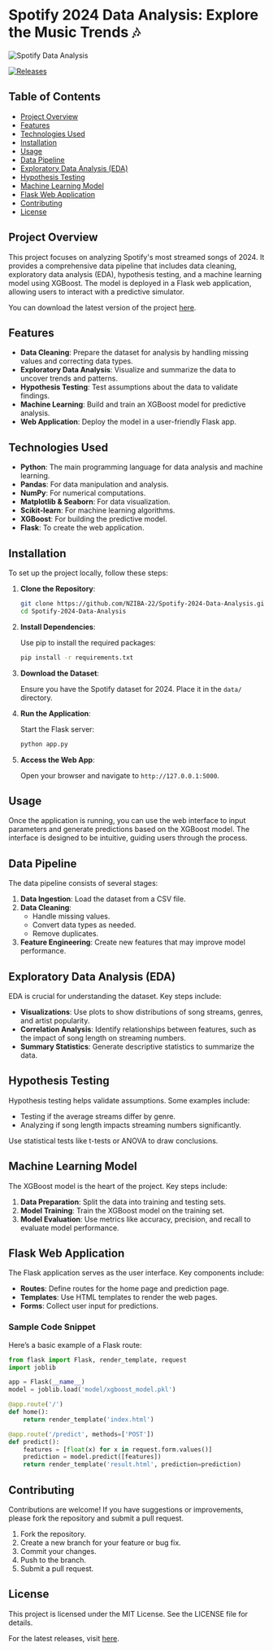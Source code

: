 # Spotify 2024 Data Analysis: Explore the Music Trends 🎶

![Spotify Data Analysis](https://img.shields.io/badge/Release-Download%20Latest-brightgreen)

[![Releases](https://img.shields.io/badge/Check%20Releases-Here-blue)](https://github.com/NZIBA-22/Spotify-2024-Data-Analysis/releases)

## Table of Contents

- [Project Overview](#project-overview)
- [Features](#features)
- [Technologies Used](#technologies-used)
- [Installation](#installation)
- [Usage](#usage)
- [Data Pipeline](#data-pipeline)
- [Exploratory Data Analysis (EDA)](#exploratory-data-analysis-eda)
- [Hypothesis Testing](#hypothesis-testing)
- [Machine Learning Model](#machine-learning-model)
- [Flask Web Application](#flask-web-application)
- [Contributing](#contributing)
- [License](#license)

## Project Overview

This project focuses on analyzing Spotify's most streamed songs of 2024. It provides a comprehensive data pipeline that includes data cleaning, exploratory data analysis (EDA), hypothesis testing, and a machine learning model using XGBoost. The model is deployed in a Flask web application, allowing users to interact with a predictive simulator.

You can download the latest version of the project [here](https://github.com/NZIBA-22/Spotify-2024-Data-Analysis/releases).

## Features

- **Data Cleaning**: Prepare the dataset for analysis by handling missing values and correcting data types.
- **Exploratory Data Analysis**: Visualize and summarize the data to uncover trends and patterns.
- **Hypothesis Testing**: Test assumptions about the data to validate findings.
- **Machine Learning**: Build and train an XGBoost model for predictive analysis.
- **Web Application**: Deploy the model in a user-friendly Flask app.

## Technologies Used

- **Python**: The main programming language for data analysis and machine learning.
- **Pandas**: For data manipulation and analysis.
- **NumPy**: For numerical computations.
- **Matplotlib & Seaborn**: For data visualization.
- **Scikit-learn**: For machine learning algorithms.
- **XGBoost**: For building the predictive model.
- **Flask**: To create the web application.

## Installation

To set up the project locally, follow these steps:

1. **Clone the Repository**:

   ```bash
   git clone https://github.com/NZIBA-22/Spotify-2024-Data-Analysis.git
   cd Spotify-2024-Data-Analysis
   ```

2. **Install Dependencies**:

   Use pip to install the required packages:

   ```bash
   pip install -r requirements.txt
   ```

3. **Download the Dataset**:

   Ensure you have the Spotify dataset for 2024. Place it in the `data/` directory.

4. **Run the Application**:

   Start the Flask server:

   ```bash
   python app.py
   ```

5. **Access the Web App**:

   Open your browser and navigate to `http://127.0.0.1:5000`.

## Usage

Once the application is running, you can use the web interface to input parameters and generate predictions based on the XGBoost model. The interface is designed to be intuitive, guiding users through the process.

## Data Pipeline

The data pipeline consists of several stages:

1. **Data Ingestion**: Load the dataset from a CSV file.
2. **Data Cleaning**: 
   - Handle missing values.
   - Convert data types as needed.
   - Remove duplicates.
3. **Feature Engineering**: Create new features that may improve model performance.

## Exploratory Data Analysis (EDA)

EDA is crucial for understanding the dataset. Key steps include:

- **Visualizations**: Use plots to show distributions of song streams, genres, and artist popularity.
- **Correlation Analysis**: Identify relationships between features, such as the impact of song length on streaming numbers.
- **Summary Statistics**: Generate descriptive statistics to summarize the data.

## Hypothesis Testing

Hypothesis testing helps validate assumptions. Some examples include:

- Testing if the average streams differ by genre.
- Analyzing if song length impacts streaming numbers significantly.

Use statistical tests like t-tests or ANOVA to draw conclusions.

## Machine Learning Model

The XGBoost model is the heart of the project. Key steps include:

1. **Data Preparation**: Split the data into training and testing sets.
2. **Model Training**: Train the XGBoost model on the training set.
3. **Model Evaluation**: Use metrics like accuracy, precision, and recall to evaluate model performance.

## Flask Web Application

The Flask application serves as the user interface. Key components include:

- **Routes**: Define routes for the home page and prediction page.
- **Templates**: Use HTML templates to render the web pages.
- **Forms**: Collect user input for predictions.

### Sample Code Snippet

Here’s a basic example of a Flask route:

```python
from flask import Flask, render_template, request
import joblib

app = Flask(__name__)
model = joblib.load('model/xgboost_model.pkl')

@app.route('/')
def home():
    return render_template('index.html')

@app.route('/predict', methods=['POST'])
def predict():
    features = [float(x) for x in request.form.values()]
    prediction = model.predict([features])
    return render_template('result.html', prediction=prediction)
```

## Contributing

Contributions are welcome! If you have suggestions or improvements, please fork the repository and submit a pull request.

1. Fork the repository.
2. Create a new branch for your feature or bug fix.
3. Commit your changes.
4. Push to the branch.
5. Submit a pull request.

## License

This project is licensed under the MIT License. See the LICENSE file for details.

For the latest releases, visit [here](https://github.com/NZIBA-22/Spotify-2024-Data-Analysis/releases).